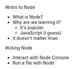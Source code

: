 #Intro to Node

* What is Node?
* Why are we learning it?
    * It's popular.
    * JavaScript (i guess)
* It doesn't matter lmao

#Using Node

* Interact with Node Console
* Run a file with Node